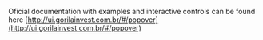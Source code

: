 Oficial documentation with examples and interactive controls can be found here [http://ui.gorilainvest.com.br/#/popover](http://ui.gorilainvest.com.br/#/popover)
